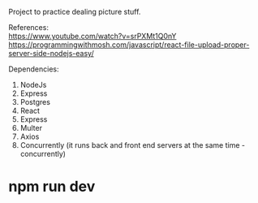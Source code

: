 Project to practice dealing picture stuff.  
  
References:  
https://www.youtube.com/watch?v=srPXMt1Q0nY  
https://programmingwithmosh.com/javascript/react-file-upload-proper-server-side-nodejs-easy/  
  
  
Dependencies:  
1. NodeJs  
2. Express  
3. Postgres  
4. React 
5. Express   
6. Multer  
7. Axios  
8. Concurrently (it runs back and front end servers at the same time - concurrently)  

# npm run dev  

